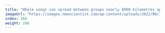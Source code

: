```yaml
---
title: "Whale songs can spread between groups nearly 8000 kilometres apart"
imageUrl: "https://images.newscientist.com/wp-content/uploads/2022/08/30170429/SEI_121966595.jpg?width=600"
index: 266
weight: 266
---
```

